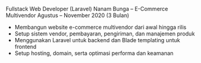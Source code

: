 Fullstack Web Developer (Laravel)
Nanam Bunga – E-Commerce Multivendor
Agustus – November 2020 (3 Bulan)

* Membangun website e-commerce multivendor dari awal hingga rilis
* Setup sistem vendor, pembayaran, pengiriman, dan manajemen produk
* Menggunakan Laravel untuk backend dan Blade templating untuk frontend
* Setup hosting, domain, serta optimasi performa dan keamanan
